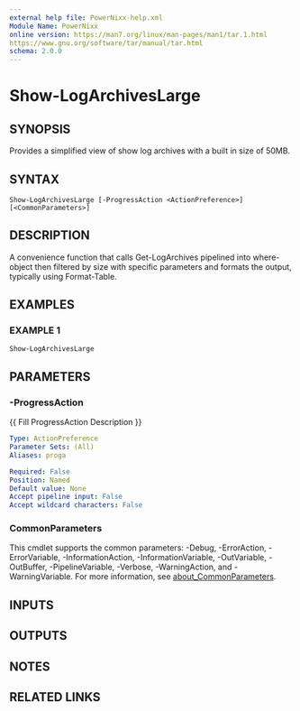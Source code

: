 ```yaml
---
external help file: PowerNixx-help.xml
Module Name: PowerNixx
online version: https://man7.org/linux/man-pages/man1/tar.1.html
https://www.gnu.org/software/tar/manual/tar.html
schema: 2.0.0
---
```


# Show-LogArchivesLarge

## SYNOPSIS
Provides a simplified view of show log archives with a built in size of 50MB.

## SYNTAX

```
Show-LogArchivesLarge [-ProgressAction <ActionPreference>] [<CommonParameters>]
```

## DESCRIPTION
A convenience function that calls Get-LogArchives pipelined into where-object then filtered by size with specific parameters
and formats the output, typically using Format-Table.

## EXAMPLES

### EXAMPLE 1
```
Show-LogArchivesLarge
```

## PARAMETERS

### -ProgressAction
{{ Fill ProgressAction Description }}

```yaml
Type: ActionPreference
Parameter Sets: (All)
Aliases: proga

Required: False
Position: Named
Default value: None
Accept pipeline input: False
Accept wildcard characters: False
```

### CommonParameters
This cmdlet supports the common parameters: -Debug, -ErrorAction, -ErrorVariable, -InformationAction, -InformationVariable, -OutVariable, -OutBuffer, -PipelineVariable, -Verbose, -WarningAction, and -WarningVariable. For more information, see [about_CommonParameters](http://go.microsoft.com/fwlink/?LinkID=113216).

## INPUTS

## OUTPUTS

## NOTES

## RELATED LINKS
